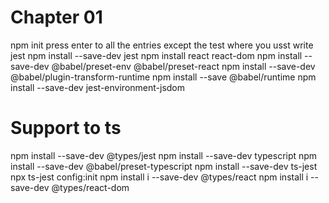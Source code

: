 # Chapter 01
npm init
 press enter to all the entries except the test where you usst write jest
npm install --save-dev jest
npm install react react-dom
npm install --save-dev @babel/preset-env @babel/preset-react
npm install --save-dev @babel/plugin-transform-runtime
npm install --save @babel/runtime
npm install --save-dev jest-environment-jsdom

# Support to ts
npm install --save-dev @types/jest
npm install --save-dev typescript
npm install --save-dev @babel/preset-typescript
npm install --save-dev ts-jest
npx ts-jest config:init
npm install i --save-dev @types/react
npm install i --save-dev @types/react-dom